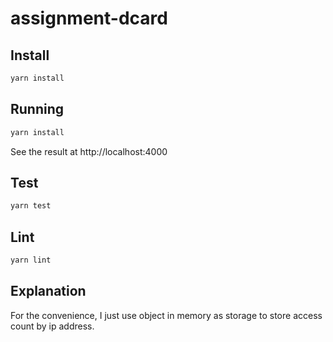 # assignment-dcard

## Install 

```bash
yarn install
```

## Running

```bash
yarn install
```

See the result at http://localhost:4000

## Test

```bash
yarn test
```

## Lint

```bash
yarn lint
```

## Explanation

For the convenience, I just use object in memory as storage to store access count by ip address.
